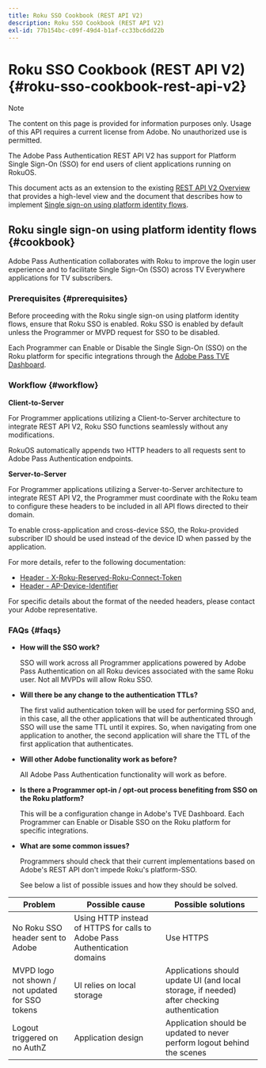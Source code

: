 ```yaml
---
title: Roku SSO Cookbook (REST API V2)
description: Roku SSO Cookbook (REST API V2)
exl-id: 77b154bc-c09f-49d4-b1af-cc33bc6dd22b
---
```

# Roku SSO Cookbook (REST API V2) {#roku-sso-cookbook-rest-api-v2}

>[!NOTE]
>
>The content on this page is provided for information purposes only. Usage of this API requires a current license from Adobe. No unauthorized use is permitted.

The Adobe Pass Authentication REST API V2 has support for Platform Single Sign-On (SSO) for end users of client applications running on RokuOS.

This document acts as an extension to the existing [REST API V2 Overview](/help/authentication/integration-guide-programmers/rest-apis/rest-api-v2/rest-api-v2-overview.md) that provides a high-level view and the document that describes how to implement [Single sign-on using platform identity flows](/help/authentication/integration-guide-programmers/rest-apis/rest-api-v2/flows/single-sign-on-access-flows/rest-api-v2-single-sign-on-platform-identity-flows.md).

## Roku single sign-on using platform identity flows {#cookbook}

Adobe Pass Authentication collaborates with Roku to improve the login user experience and to facilitate Single Sign-On (SSO) across TV Everywhere applications for TV subscribers.

### Prerequisites {#prerequisites}

Before proceeding with the Roku single sign-on using platform identity flows, ensure that Roku SSO is enabled. Roku SSO is enabled by default unless the Programmer or MVPD request for SSO to be disabled.

Each Programmer can Enable or Disable the Single Sign-On (SSO) on the Roku platform for specific integrations through the [Adobe Pass TVE Dashboard](https://experience.adobe.com/pass/authentication).

### Workflow {#workflow}

**Client-to-Server**

For Programmer applications utilizing a Client-to-Server architecture to integrate REST API V2, Roku SSO functions seamlessly without any modifications.

RokuOS automatically appends two HTTP headers to all requests sent to Adobe Pass Authentication endpoints.

**Server-to-Server**

For Programmer applications utilizing a Server-to-Server architecture to integrate REST API V2, the Programmer must coordinate with the Roku team to configure these headers to be included in all API flows directed to their domain.

To enable cross-application and cross-device SSO, the Roku-provided subscriber ID should be used instead of the device ID when passed by the application.

For more details, refer to the following documentation:

* [Header - X-Roku-Reserved-Roku-Connect-Token](/help/authentication/integration-guide-programmers/rest-apis/rest-api-v2/appendix/headers/rest-api-v2-appendix-headers-x-roku-reserved-roku-connect-token.md)
* [Header - AP-Device-Identifier](/help/authentication/integration-guide-programmers/rest-apis/rest-api-v2/appendix/headers/rest-api-v2-appendix-headers-ap-device-identifier.md)

For specific details about the format of the needed headers, please contact your Adobe representative.

### FAQs {#faqs}

* **How will the SSO work?**

  SSO will work across all Programmer applications powered by Adobe Pass Authentication on all Roku devices associated with the same Roku user. Not all MVPDs will allow Roku SSO. 


* **Will there be any change to the authentication TTLs?**

  The first valid authentication token will be used for performing SSO and, in this case, all the other applications that will be authenticated through SSO will use the same TTL until it expires. So, when navigating from one application to another, the second application will share the TTL of the first application that authenticates.


* **Will other Adobe functionality work as before?**

  All Adobe Pass Authentication functionality will work as before.


* **Is there a Programmer opt-in / opt-out process benefiting from SSO on the Roku platform?**

  This will be a configuration change in Adobe's TVE Dashboard. Each Programmer can Enable or Disable SSO on the Roku platform for specific integrations.


* **What are some common issues?**

  Programmers should check that their current implementations based on Adobe's REST API don't impede Roku's platform-SSO.

  See below a list of possible issues and how they should be solved.

| Problem                                          | Possible cause                                                             | Possible solutions                                                                         |
|--------------------------------------------------|----------------------------------------------------------------------------|--------------------------------------------------------------------------------------------|
| No Roku SSO header sent to Adobe                 | Using HTTP instead of HTTPS for calls to Adobe Pass Authentication domains | Use HTTPS                                                                                  |
| MVPD logo not shown / not updated for SSO tokens | UI relies on local storage                                                 | Applications should update UI (and local storage, if needed) after checking authentication |
| Logout triggered on no AuthZ                     | Application design                                                         | Application should be updated to never perform logout behind the scenes                    |

